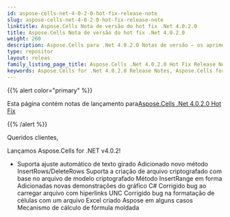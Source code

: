 ```yaml
---
id: aspose-cells-net-4-0-2-0-hot-fix-release-note
slug: aspose-cells-net-4-0-2-0-hot-fix-release-note
linktitle: Aspose.Cells Nota de versão do hot fix .Net 4.0.2.0
title: Aspose.Cells Nota de versão do hot fix .Net 4.0.2.0
weight: 260
description: Aspose.Cells para .Net 4.0.2.0 Notas de versão – os aprimoramentos mais recentes, novos recursos e correções
type: repositor
layout: releas
family_listing_page_title: Aspose.Cells .Net 4.0.2.0 Hot Fix Release Note
keywords: Aspose.Cells for .Net 4.0.2.0 Release Notes, Aspose.Cells for .Net 4.0.2.0 updates and fixe
---
```

{{% alert color="primary" %}} 

 Esta página contém notas de lançamento para[Aspose.Cells .Net 4.0.2.0 Hot Fix](https://releases.aspose.com/cells/net/new-releases/aspose.cells-.net-4.0.2.0-hot-fix/)

{{% /alert %}} 

 Queridos clientes,

 Lançamos Aspose.Cells for .NET v4.0.2!

- Suporta ajuste automático de texto girado
 Adicionado novo método InsertRows/DeleteRows
Suporta a criação de arquivo criptografado com base no arquivo de modelo criptografado
 Método InsertRange em forma
 Adicionadas novas demonstrações do gráfico C#
 Corrigido bug ao carregar arquivo com hiperlinks UNC
 Corrigido bug na formatação de células com um arquivo Excel criado Aspose em alguns casos
 Mecanismo de cálculo de fórmula moldada
